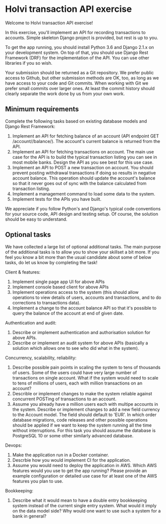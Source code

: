 Holvi transaction API exercise
==============================

Welcome to Holvi transaction API exercise!

In this exercise, you'll implement an API for recording transactions to
accounts. Simple skeleton Django project is provided, but rest is up to
you.

To get the app running, you should install Python 3.6 and Django 2.1.x
on your development system. On top of that, you should use Django Rest
Framework (DRF) for the implementation of the API. You can use other
libraries if you so wish.

Your submission should be returned as a Git repository. We prefer public
access to Github, but other submission methods are OK, too, as long as we
have access to your code and Git commits. When working with Git we prefer
small commits over larger ones. At least the commit history should
clearly separate the work done by us from your own work.

Minimum requirements
--------------------

Complete the following tasks based on existing database models and
Django Rest Framework:
  1. Implement an API for fetching balance of an account
     (API endpoint GET /account/<uuid>/balance/). The account's
     current balance is returned from the API.
  2. Implement an API for fetching transactions on account.
     The main use case for the API is to build the typical transaction
     listing you can see in most mobile banks. Design the API as you
     see best for this use case.
  3. Implement an API to POST a new transaction on account.
     You should prevent posting withdrawal transactions if doing so
     results in negative account balance. This operation should
     update the account's balance so that it never goes out of sync
     with the balance calculated from transaction listing.
  4. Implement a management command to load some data to the system.
  5. Implement tests for the APIs you have built.

We appreciate if you follow Python's and Django's typical code conventions
for your source code, API design and testing setup. Of course, the solution
should be easy to understand.


Optional tasks
--------------

We have collected a large list of optional additional tasks. The main purpose
of the additional tasks is to allow you to show your skillset a bit more. If
you feel you know a bit more than the usual candidate about some of below
tasks, do let us know by completing the task!

Client & features: 
  1. Implement single page app UI for above APIs
  2. Implement console based client for above APIs
  3. Implement operations access to the system (this should allow operations
     to view details of users, accounts and transactions, and to do
     corrections to transactions data).
  4. Implement a change to the account balance API so that it's possible
     to query the balance of the account at end of given date.

Authentication and audit:
  1. Describe or implement authentication and authorisation solution for above
     APIs.
  2. Describe or implement an audit system for above APIs (basically a solution
     which allows one to see who did what in the system).

Concurrency, scalability, reliability:
  1. Describe possible pain points in scaling the system to tens of thousands
     of users. Some of the users could have very large number of transactions
     on single account. What if the system would need to scale to tens of
     millions of users, each with million transactions on an account?
  2. Describle or implement changes to make the system reliable against
     concurrent POSTing of transactions to an account. 
  3. Assume you already have a million users each with multipe accounts in the
     system. Describe or implement changes to add a new field currency to the
     Account model. The field should default to 'EUR'. In which order database
     migrations, code releases and other possible operations should be applied
     if we want to keep the system running all the time without interruptions.
     For this task you should assume the database is PostgreSQL 10 or
     some other similarly advanced database.

Devops:
  1. Make the application run in a Docker container.
  2. Descrbie how you would implement CI for the application.
  3. Assume you would need to deploy the application in AWS. Which AWS features
     would you use to get the app running? Please provide an example
     configuration or detailed use case for at least one of the AWS features you
     plan to use.

Bookkeeping:
  1. Describe what it would mean to have a double entry bookkeeping system
     instead of the current single entry system. What would it imply on the
     data model side? Why would one want to use such a system for a bank
     in general?
